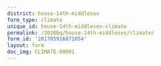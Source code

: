 ```yaml
---
district: house-14th-middlesex
form_type: climate
unique_id: house-14th-middlesex-climate
permalink: /2020bq/house-14th-middlesex/climate/
form_id: '201705916871054'
layout: form
doc_img: CLIMATE-00001
---
```

